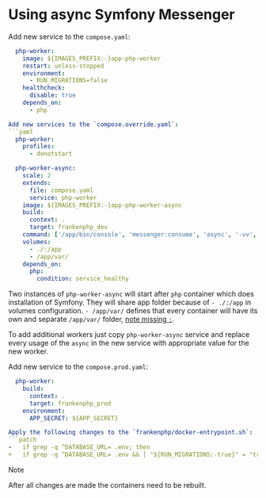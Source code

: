 # Using async Symfony Messenger

Add new service to the `compose.yaml`:
```yaml
  php-worker:
    image: ${IMAGES_PREFIX:-}app-php-worker
    restart: unless-stopped
    environment:
      - RUN_MIGRATIONS=false
    healthcheck:
      disable: true
    depends_on:
      - php

Add new services to the `compose.override.yaml`:
```yaml
  php-worker:
    profiles:
      - donotstart

  php-worker-async:
    scale: 2
    extends:
      file: compose.yaml
      service: php-worker
    image: ${IMAGES_PREFIX:-}app-php-worker-async
    build:
      context: .
      target: frankenphp_dev
    command: ['/app/bin/console', 'messenger:consume', 'async', '-vv', '--time-limit=60', '--limit=10', '--memory-limit=128M']
    volumes:
      - ./:/app
      - /app/var/
    depends_on:
      php:
        condition: service_healthy
```

Two instances of `php-worker-async` will start after `php` container which does installation of Symfony. They will share app folder because of `- ./:/app` in volumes configuration. `- /app/var/` defines that every container will have its own and separate `/app/var/` folder, [note missing `:`](https://stackoverflow.com/questions/46166304/docker-compose-volumes-without-colon).

To add additional workers just copy `php-worker-async` service and replace every usage of the `async` in the new service with appropriate value for the new worker.

Add new service to the `compose.prod.yaml`:
```yaml
  php-worker:
    build:
      context: .
      target: frankenphp_prod
    environment:
      APP_SECRET: ${APP_SECRET}

Apply the following changes to the `frankenphp/docker-entrypoint.sh`:
```patch
-	if grep -q ^DATABASE_URL= .env; then
+	if grep -q ^DATABASE_URL= .env && [ "${RUN_MIGRATIONS:-true}" = "true" ]; then
```

> [!NOTE]
> After all changes are made the containers need to be rebuilt.
